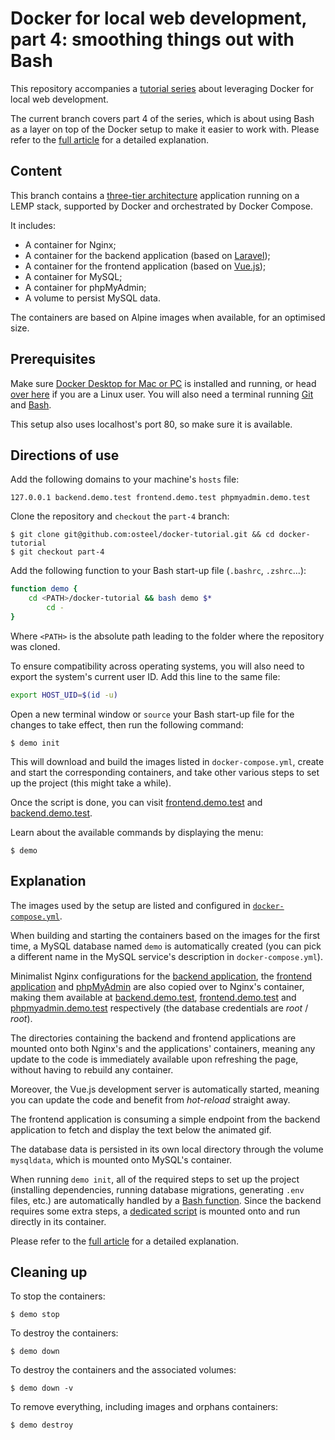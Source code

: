 # Docker for local web development, part 4: smoothing things out with Bash

This repository accompanies a [tutorial series](https://tech.osteel.me/posts/docker-for-local-web-development-why-should-you-care "Docker for local web development, introduction: why should you care?") about leveraging Docker for local web development.

The current branch covers part 4 of the series, which is about using Bash as a layer on top of the Docker setup to make it easier to work with. Please refer to the [full article](https://tech.osteel.me/posts/docker-for-local-web-development-part-4-smoothing-things-out-with-bash "Docker for local web development, part 4: smoothing things out with Bash") for a detailed explanation.

## Content

This branch contains a [three-tier architecture](https://www.techopedia.com/definition/24649/three-tier-architecture) application running on a LEMP stack, supported by Docker and orchestrated by Docker Compose.

It includes:

* A container for Nginx;
* A container for the backend application (based on [Laravel](https://laravel.com/));
* A container for the frontend application (based on [Vue.js](https://vuejs.org/));
* A container for MySQL;
* A container for phpMyAdmin;
* A volume to persist MySQL data.

The containers are based on Alpine images when available, for an optimised size.

## Prerequisites

Make sure [Docker Desktop for Mac or PC](https://www.docker.com/products/docker-desktop) is installed and running, or head [over here](https://docs.docker.com/install/) if you are a Linux user. You will also need a terminal running [Git](https://git-scm.com/) and [Bash](https://www.gnu.org/software/bash/).

This setup also uses localhost's port 80, so make sure it is available.

## Directions of use

Add the following domains to your machine's `hosts` file:

```
127.0.0.1 backend.demo.test frontend.demo.test phpmyadmin.demo.test
```

Clone the repository and `checkout` the `part-4` branch:

```
$ git clone git@github.com:osteel/docker-tutorial.git && cd docker-tutorial
$ git checkout part-4
```

Add the following function to your Bash start-up file (`.bashrc`, `.zshrc`...):

```bash
function demo {
    cd <PATH>/docker-tutorial && bash demo $*
        cd -
}
```

Where `<PATH>` is the absolute path leading to the folder where the repository was cloned.

To ensure compatibility across operating systems, you will also need to export the system's current user ID. Add this line to the same file:

```bash
export HOST_UID=$(id -u)
```

Open a new terminal window or `source` your Bash start-up file for the changes to take effect, then run the following command:

```
$ demo init
```

This will download and build the images listed in `docker-compose.yml`, create and start the corresponding containers, and take other various steps to set up the project (this might take a while).

Once the script is done, you can visit [frontend.demo.test](http://frontend.demo.test) and [backend.demo.test](http://backend.demo.test).

Learn about the available commands by displaying the menu:

```
$ demo
```

## Explanation

The images used by the setup are listed and configured in [`docker-compose.yml`](https://github.com/osteel/docker-tutorial/blob/part-4/docker-compose.yml).

When building and starting the containers based on the images for the first time, a MySQL database named `demo` is automatically created (you can pick a different name in the MySQL service's description in `docker-compose.yml`).

Minimalist Nginx configurations for the [backend application](https://github.com/osteel/docker-tutorial/blob/part-4/.docker/nginx/conf.d/backend.conf), the [frontend application](https://github.com/osteel/docker-tutorial/blob/part-4/.docker/nginx/conf.d/frontend.conf) and [phpMyAdmin](https://github.com/osteel/docker-tutorial/blob/part-4/.docker/nginx/conf.d/phpmyadmin.conf) are also copied over to Nginx's container, making them available at [backend.demo.test](http://backend.demo.test), [frontend.demo.test](http://frontend.demo.test) and [phpmyadmin.demo.test](http://phpmyadmin.demo.test) respectively (the database credentials are *root* / *root*).

The directories containing the backend and frontend applications are mounted onto both Nginx's and the applications' containers, meaning any update to the code is immediately available upon refreshing the page, without having to rebuild any container.

Moreover, the Vue.js development server is automatically started, meaning you can update the code and benefit from _hot-reload_ straight away.

The frontend application is consuming a simple endpoint from the backend application to fetch and display the text below the animated gif.

The database data is persisted in its own local directory through the volume `mysqldata`, which is mounted onto MySQL's container.

When running `demo init`, all of the required steps to set up the project (installing dependencies, running database migrations, generating `.env` files, etc.) are automatically handled by a [Bash function](https://github.com/osteel/docker-tutorial/blob/part-4/demo#L42). Since the backend requires some extra steps, a [dedicated script](https://github.com/osteel/docker-tutorial/blob/part-4/.docker/backend/init) is mounted onto and run directly in its container.

Please refer to the [full article](https://tech.osteel.me/posts/docker-for-local-web-development-part-4-smoothing-things-out-with-bash "Docker for local web development, part 4: smoothing things out with Bash") for a detailed explanation.

## Cleaning up

To stop the containers:

```
$ demo stop
```

To destroy the containers:

```
$ demo down
```

To destroy the containers and the associated volumes:

```
$ demo down -v
```

To remove everything, including images and orphans containers:

```
$ demo destroy
```
